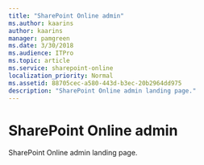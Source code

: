 ```yaml
---
title: "SharePoint Online admin"
ms.author: kaarins
author: kaarins
manager: pamgreen
ms.date: 3/30/2018
ms.audience: ITPro
ms.topic: article
ms.service: sharepoint-online
localization_priority: Normal
ms.assetid: 88705cec-a580-443d-b3ec-20b2964dd975
description: "SharePoint Online admin landing page."
---
```


# SharePoint Online admin

SharePoint Online admin landing page.
  

